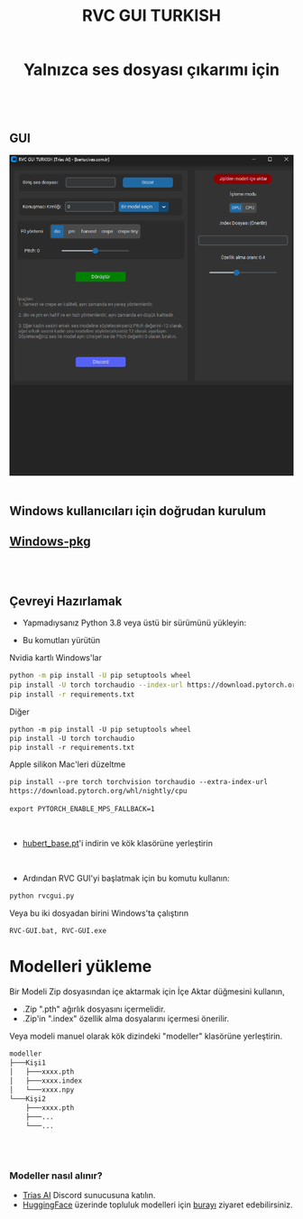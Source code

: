 <div align="center">

<h1>RVC GUI TURKISH<br><br>
  
Yalnızca ses dosyası çıkarımı için

  <br>

  

</div>

  

 

  
## GUI

![GUI](https://github.com/BartuAbiHD/RVC-GUI-TR/raw/main/docs/GUI.png)
 <br><br>
  
## Windows kullanıcıları için doğrudan kurulum
## [Windows-pkg](https://github.com/BartuAbiHD/RVC-GUI-TR/releases/tag/Windows-pkg)
  
<br><br>
## Çevreyi Hazırlamak


* Yapmadıysanız Python 3.8 veya üstü bir sürümünü yükleyin:

* Bu komutları yürütün

Nvidia kartlı Windows'lar
```bash
python -m pip install -U pip setuptools wheel
pip install -U torch torchaudio --index-url https://download.pytorch.org/whl/cu118
pip install -r requirements.txt
```
Diğer
```
python -m pip install -U pip setuptools wheel
pip install -U torch torchaudio 
pip install -r requirements.txt
```

Apple silikon Mac'leri düzeltme
```
pip install --pre torch torchvision torchaudio --extra-index-url https://download.pytorch.org/whl/nightly/cpu

export PYTORCH_ENABLE_MPS_FALLBACK=1
```
<br>

* [hubert_base.pt](https://huggingface.co/lj1995/VoiceConversionWebUI/resolve/main/hubert_base.pt/)'i indirin ve kök klasörüne yerleştirin

<br>
 
* Ardından RVC GUI'yi başlatmak için bu komutu kullanın:
```bash
python rvcgui.py
```
Veya bu iki dosyadan birini Windows'ta çalıştırın
```
RVC-GUI.bat, RVC-GUI.exe
```

# Modelleri yükleme
Bir Modeli Zip dosyasından içe aktarmak için İçe Aktar düğmesini kullanın, 
* .Zip ".pth" ağırlık dosyasını içermelidir. 
* .Zip'in ".index" özellik alma dosyalarını içermesi önerilir.

Veya modeli manuel olarak kök dizindeki "modeller" klasörüne yerleştirin.
```
modeller
├───Kişi1
│   ├───xxxx.pth
│   ├───xxxx.index
│   └───xxxx.npy
└───Kişi2
    ├───xxxx.pth
    ├───...
    └───...
````
<br>


<br> 

### Modeller nasıl alınır?
* [ Trias AI](https://discord.gg/tpy6JbZhh8) Discord sunucusuna katılın. 
* [HuggingFace](https://huggingface.co/TriasAI) üzerinde topluluk modelleri için [burayı](https://huggingface.co/TriasAI) ziyaret edebilirsiniz. 
